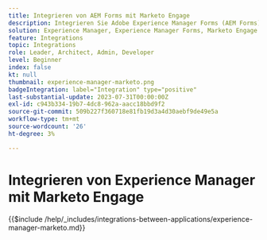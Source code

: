 ```yaml
---
title: Integrieren von AEM Forms mit Marketo Engage
description: Integrieren Sie Adobe Experience Manager Forms (AEM Forms) in die Marketo Engage-Optimierung der Lead-Generierung.
solution: Experience Manager, Experience Manager Forms, Marketo Engage
feature: Integrations
topic: Integrations
role: Leader, Architect, Admin, Developer
level: Beginner
index: false
kt: null
thumbnail: experience-manager-marketo.png
badgeIntegration: label="Integration" type="positive"
last-substantial-update: 2023-07-31T00:00:00Z
exl-id: c943b334-19b7-4dc8-962a-aacc18bbd9f2
source-git-commit: 509b227f360718e81fb19d3a4d30aebf9de49e5a
workflow-type: tm+mt
source-wordcount: '26'
ht-degree: 3%

---
```


# Integrieren von Experience Manager mit Marketo Engage

{{$include /help/_includes/integrations-between-applications/experience-manager-marketo.md}}
